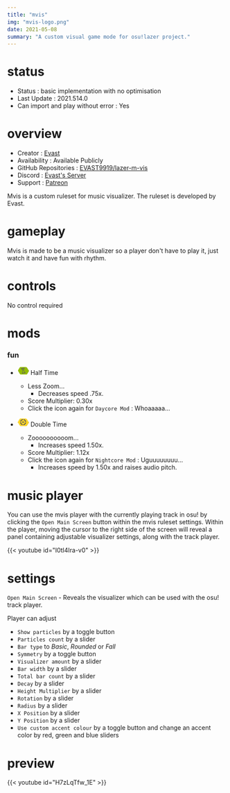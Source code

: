 ```yaml
---
title: "mvis"
img: "mvis-logo.png"
date: 2021-05-08
summary: "A custom visual game mode for osu!lazer project."
---
```


# status

- Status : basic implementation with no optimisation
- Last Update : 2021.514.0
- Can import and play without error : Yes

# overview

- Creator : [Evast](https://github.com/EVAST9919)
- Availability : Available Publicly
- GitHub Repositories : [EVAST9919/lazer-m-vis](https://github.com/EVAST9919/lazer-m-vis/)
- Discord : [Evast's Server](https://discord.com/invite/7Y8GXAa)
- Support : [Patreon](https://patreon.com/evast)

Mvis is a custom ruleset for music visualizer. The ruleset is developed by Evast.

# gameplay

Mvis is made to be a music visualizer so a player don't have to play it, just watch it and have fun with rhythm.

# controls

No control required

# mods

### fun

- ![Half Time Icon](mod-icon/half-time-mod.png) Half Time
  - Less Zoom...
    - Decreases speed .75x.
  - Score Multiplier: 0.30x
  - Click the icon again for `Daycore Mod` : Whoaaaaa...

- ![Double Time Icon](mod-icon/double-time-mod.png) Double Time
  - Zoooooooooom...
    - Increases speed 1.50x.
  - Score Multiplier: 1.12x
  - Click the icon again for `Nightcore Mod` : Uguuuuuuuu...
    - Increases speed by 1.50x and raises audio pitch.

# music player

You can use the mvis player with the currently playing track in osu! by clicking the `Open Main Screen` button within the mvis ruleset settings. Within the player, moving the cursor to the right side of the screen will reveal a panel containing adjustable visualizer settings, along with the track player.

{{< youtube id="I0tl4Ira-v0" >}}

# settings

`Open Main Screen` - Reveals the visualizer which can be used with the osu! track player.

Player can adjust

- `Show particles` by a toggle button
- `Particles count` by a slider
- `Bar type` to *Basic*, *Rounded* or *Fall*
- `Symmetry` by a toggle button
- `Visualizer amount` by a slider
- `Bar width` by a slider
- `Total bar count` by a slider
- `Decay` by a slider
- `Height Multiplier` by a slider
- `Rotation` by a slider
- `Radius` by a slider
- `X Position` by a slider
- `Y Position` by a slider
- `Use custom accent colour` by a toggle button and change an accent color by red, green and blue sliders

# preview

{{< youtube id="H7zLqTfw_1E" >}}
